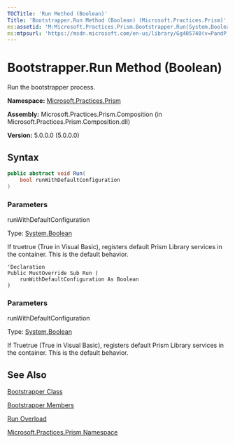 ```yaml
---
TOCTitle: 'Run Method (Boolean)'
Title: 'Bootstrapper.Run Method (Boolean) (Microsoft.Practices.Prism)'
ms:assetid: 'M:Microsoft.Practices.Prism.Bootstrapper.Run(System.Boolean)'
ms:mtpsurl: 'https://msdn.microsoft.com/en-us/library/Gg405740(v=PandP.50)'
---
```



# Bootstrapper.Run Method (Boolean)

Run the bootstrapper process.

**Namespace:** [Microsoft.Practices.Prism](https://msdn.microsoft.com/en-us/library/microsoft.practices.prism(v=pandp.50))

**Assembly:** Microsoft.Practices.Prism.Composition (in Microsoft.Practices.Prism.Composition.dll)

**Version:** 5.0.0.0 (5.0.0.0)

## Syntax

```C#
public abstract void Run(
	bool runWithDefaultConfiguration
)
```

### Parameters

runWithDefaultConfiguration  

Type: [System.Boolean](http://msdn.microsoft.com/en-us/library/a28wyd50)

If truetrue (True in Visual Basic), registers default Prism Library services in the container. This is the default behavior.

```VB
'Declaration
Public MustOverride Sub Run ( 
	runWithDefaultConfiguration As Boolean
)
```

### Parameters

runWithDefaultConfiguration  

Type: [System.Boolean](http://msdn.microsoft.com/en-us/library/a28wyd50)

If Truetrue (True in Visual Basic), registers default Prism Library services in the container. This is the default behavior.

## See Also

[Bootstrapper Class](https://msdn.microsoft.com/en-us/library/microsoft.practices.prism.bootstrapper(v=pandp.50))

[Bootstrapper Members](https://msdn.microsoft.com/en-us/library/microsoft.practices.prism.bootstrapper_members(v=pandp.50))

[Run Overload](https://msdn.microsoft.com/en-us/library/microsoft.practices.prism.bootstrapper.run(v=pandp.50))

[Microsoft.Practices.Prism Namespace](https://msdn.microsoft.com/en-us/library/microsoft.practices.prism(v=pandp.50))
